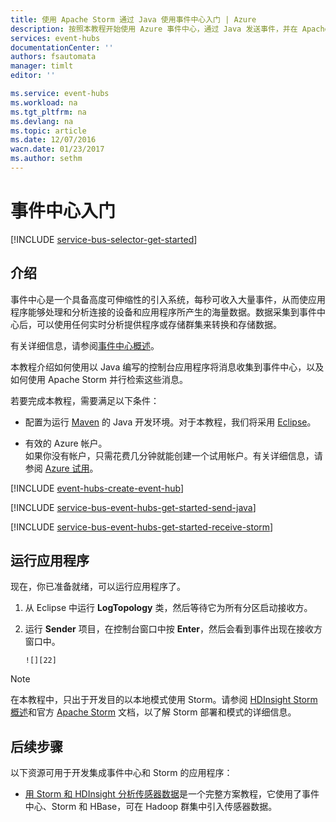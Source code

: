 ```yaml
---
title: 使用 Apache Storm 通过 Java 使用事件中心入门 | Azure
description: 按照本教程开始使用 Azure 事件中心，通过 Java 发送事件，并在 Apache Storm 群集中接收这些事件。
services: event-hubs
documentationCenter: ''
authors: fsautomata
manager: timlt
editor: ''

ms.service: event-hubs
ms.workload: na
ms.tgt_pltfrm: na
ms.devlang: na
ms.topic: article
ms.date: 12/07/2016
wacn.date: 01/23/2017
ms.author: sethm
---
```


# 事件中心入门

[!INCLUDE [service-bus-selector-get-started](../../includes/service-bus-selector-get-started.md)]

## 介绍

事件中心是一个具备高度可伸缩性的引入系统，每秒可收入大量事件，从而使应用程序能够处理和分析连接的设备和应用程序所产生的海量数据。数据采集到事件中心后，可以使用任何实时分析提供程序或存储群集来转换和存储数据。

有关详细信息，请参阅[事件中心概述][]。

本教程介绍如何使用以 Java 编写的控制台应用程序将消息收集到事件中心，以及如何使用 Apache Storm 并行检索这些消息。

若要完成本教程，需要满足以下条件：

+ 配置为运行 [Maven](http://maven.apache.org/) 的 Java 开发环境。对于本教程，我们将采用 [Eclipse](https://www.eclipse.org/)。

+ 有效的 Azure 帐户。<br/>如果你没有帐户，只需花费几分钟就能创建一个试用帐户。有关详细信息，请参阅 <a href="https://www.azure.cn/pricing/1rmb-trial/" target="_blank">Azure 试用</a>。

[!INCLUDE [event-hubs-create-event-hub](../../includes/event-hubs-create-event-hub.md)]

[!INCLUDE [service-bus-event-hubs-get-started-send-java](../../includes/service-bus-event-hubs-get-started-send-java.md)]

[!INCLUDE [service-bus-event-hubs-get-started-receive-storm](../../includes/service-bus-event-hubs-get-started-receive-storm.md)]

## 运行应用程序

现在，你已准备就绪，可以运行应用程序了。

1. 从 Eclipse 中运行 **LogTopology** 类，然后等待它为所有分区启动接收方。

2. 运行 **Sender** 项目，在控制台窗口中按 **Enter**，然后会看到事件出现在接收方窗口中。

       ![][22]

> [!NOTE]
>  在本教程中，只出于开发目的以本地模式使用 Storm。请参阅 [HDInsight Storm 概述][]和官方 [Apache Storm][] 文档，以了解 Storm 部署和模式的详细信息。

## 后续步骤

以下资源可用于开发集成事件中心和 Storm 的应用程序：

- [用 Storm 和 HDInsight 分析传感器数据]是一个完整方案教程，它使用了事件中心、Storm 和 HBase，可在 Hadoop 群集中引入传感器数据。
<!-- - [使用 SCP.NET 和 C# 在 Storm 和 HDInsight 上开发流式数据处理应用程序][]是有关使用 C# 编写 Storm 管道的教程。 -->

<!-- Images. -->
[22]: ./media/event-hubs-java-storm-getstarted/receive-storm2.png

<!-- Links -->
[Azure Management Portal]: https://manage.windowsazure.cn/
[Event Processor Host]: https://www.nuget.org/packages/Microsoft.Azure.ServiceBus.EventProcessorHost
[事件中心概述]: ./event-hubs-overview.md

[Apache Storm]: https://storm.incubator.apache.org
[HDInsight Storm 概述]: ../hdinsight/hdinsight-storm-overview.md
[用 Storm 和 HDInsight 分析传感器数据]: ../hdinsight/hdinsight-storm-sensor-data-analysis.md
[使用 SCP.NET 和 C# 在 Storm 和 HDInsight 上开发流式数据处理应用程序]: /documentation/articles/hdinsight-hadoop-storm-scpdotnet-csharp-develop-streaming-data-processing-application/

<!---HONumber=Mooncake_0116_2017-->
<!--Update_Description:update wording-->